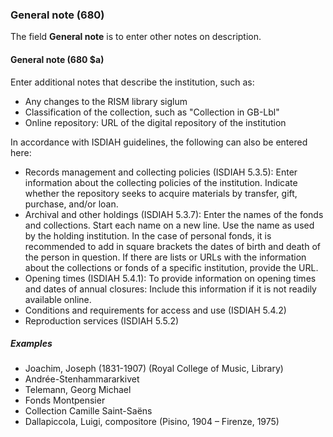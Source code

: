### General note (680)

The field **General note** is to enter other notes on description.  

#### General note (680 $a)

Enter additional notes that describe the institution, such as:

- Any changes to the RISM library siglum
- Classification of the collection, such as "Collection in GB-Lbl"
- Online repository: URL of the digital repository of the institution


In accordance with ISDIAH guidelines, the following can also be entered here:
- Records management and collecting policies (ISDIAH 5.3.5): Enter information about the collecting policies of the
  institution. Indicate whether the repository seeks to acquire materials by transfer, gift, purchase, and/or loan.
- Archival and other holdings (ISDIAH 5.3.7): Enter the names of the fonds and collections. Start each name on a new
  line. Use the name as used by the holding institution. In the case of personal fonds, it is recommended to add in
  square brackets the dates of birth and death of the person in question. If there are lists or URLs with the information about
  the collections or fonds of a specific institution, provide the URL.
- Opening times (ISDIAH 5.4.1): To provide information on opening times and dates of annual closures: Include this information if it is not readily available online.
- Conditions and requirements for access and use (ISDIAH 5.4.2)
- Reproduction services (ISDIAH 5.5.2)


##### Examples

- Joachim, Joseph (1831-1907) (Royal College of Music, Library)  
- Andrée-Stenhammararkivet  
- Telemann, Georg Michael  
- Fonds Montpensier  
- Collection Camille Saint-Saëns  
- Dallapiccola, Luigi, compositore (Pisino, 1904 – Firenze, 1975)

